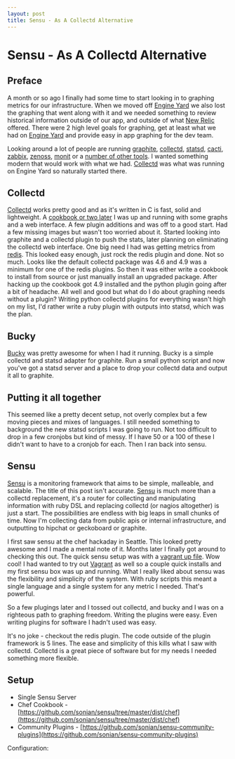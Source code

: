 ```yaml
---
layout: post
title: Sensu - As A Collectd Alternative
---
```


Sensu - As A Collectd Alternative
============

Preface
------------
A month or so ago I finally had some time to start looking in to graphing metrics for our infrastructure.  When we moved off [Engine Yard](http://www.engineyard.com/) we also lost the graphing that went along with it and we needed something to review historical information outside of our app, and outside of what [New Relic](http://newrelic.com/) offered.  There were 2 high level goals for graphing, get at least what we had on [Engine Yard](http://www.engineyard.com/) and provide easy in app graphing for the dev team.

Looking around a lot of people are running [graphite](http://graphite.wikidot.com/), [collectd](http://collectd.org/), [statsd](http://codeascraft.etsy.com/2011/02/15/measure-anything-measure-everything/), [cacti](http://www.cacti.net/), [zabbix](http://www.zabbix.com/), [zenoss](http://www.zenoss.com/), [monit](http://mmonit.com/monit/) or a [number of other tools](http://en.wikipedia.org/wiki/Comparison_of_network_monitoring_systems).  I wanted something modern that would work with what we had.  [Collectd](http://collectd.org/) was what was running on Engine Yard so naturally started there.  

Collectd
------------
[Collectd](http://collectd.org/) works pretty good and as it's written in C is fast, solid and lightweight.  A [cookbook or two later](https://github.com/AtariTech/cookbooks/tree/master/collectd) I was up and running with some graphs and a web interface.  A few plugin additions and was off to a good start.  Had a few missing images but wasn't too worried about it.  Started looking into graphite and a collectd plugin to push the stats, later planning on eliminating the collectd web interface.  One big need I had was getting metrics from [redis](http://redis.io/).  This looked easy enough, just rock the redis plugin and done.  Not so much.  Looks like the default collectd package was 4.6 and 4.9 was a minimum for one of the redis plugins.  So then it was either write a cookbook to install from source or just manually install an upgraded package.  After hacking up the cookbook got 4.9 installed and the python plugin going after a bit of headache.  All well and good but what do I do about graphing needs without a plugin?  Writing python collectd plugins for everything wasn't high on my list, I'd rather write a ruby plugin with outputs into statsd, which was the plan.

Bucky
------------
[Bucky](https://github.com/cloudant/bucky) was pretty awesome for when I had it running.  Bucky is a simple collectd and statsd adapter for graphite.  Run a small python script and now you've got a statsd server and a place to drop your collectd data and output it all to graphite.

Putting it all together
------------
This seemed like a pretty decent setup, not overly complex but a few moving pieces and mixes of languages.  I still needed something to background the new statsd scripts I was going to run.  Not too difficult to drop in a few cronjobs but kind of messy.  If I have 50 or a 100 of these I didn't want to have to a cronjob for each.  Then I ran back into sensu.

Sensu
------------
[Sensu](https://github.com/sonian/sensu) is a monitoring framework that aims to be simple, malleable, and scalable.  The title of this post isn't accurate.  [Sensu](https://github.com/sonian/sensu) is much more than a collectd replacement, it's a router for collecting and manipulating information with ruby DSL and replacing collectd (or nagios altogether) is just a start.  The possibilities are endless with big leaps in small chunks of time.  Now I'm collecting data from public apis or internal infrastructure, and outputting to hipchat or geckoboard or graphite.

I first saw sensu at the chef hackaday in Seattle.  This looked pretty awesome and I made a mental note of it.  Months later I finally got around to checking this out.  The quick sensu setup was with a [vagrant up file](https://github.com/sonian/sensu/blob/master/dist/chef/Vagrantfile).  Wow cool! I had wanted to try out [Vagrant](http://vagrantup.com/) as well so a couple quick installs and my first sensu box was up and running.  What I really liked about sensu was the flexibility and simplicity of the system.  With ruby scripts this meant a single language and a single system for any metric I needed.  That's powerful.  

So a few plugings later and I tossed out collectd, and bucky and I was on a righteous path to graphing freedom.  Writing the plugins were easy.  Even writing plugins for software I hadn't used was easy.

It's no joke - checkout the redis plugin.  The code outside of the plugin framework is 5 lines.  The ease and simplicity of this kills what I saw with collectd.  Collectd is a great piece of software but for my needs I needed something more flexible.

<script src="https://gist.github.com/2259915.js"> </script>

Setup
------------
* Single Sensu Server
* Chef Cookbook - [https://github.com/sonian/sensu/tree/master/dist/chef](https://github.com/sonian/sensu/tree/master/dist/chef)
* Community Plugins - [https://github.com/sonian/sensu-community-plugins](https://github.com/sonian/sensu-community-plugins)

Configuration:

<script src="https://gist.github.com/2260113.js"> </script>














